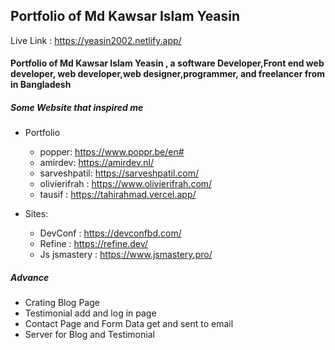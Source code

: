 ## Portfolio of Md Kawsar Islam Yeasin

Live Link : https://yeasin2002.netlify.app/

#### Portfolio of Md Kawsar Islam Yeasin , a software Developer,Front end web developer, web developer,web designer,programmer, and freelancer from in Bangladesh

##### Some Website that inspired me

- Portfolio

  - popper: https://www.poppr.be/en#
  - amirdev: https://amirdev.nl/
  - sarveshpatil: https://sarveshpatil.com/
  - olivierifrah : https://www.olivierifrah.com/
  - tausif : https://tahirahmad.vercel.app/

- Sites:

  - DevConf : https://devconfbd.com/
  - Refine : https://refine.dev/
  - Js jsmastery : https://www.jsmastery.pro/

##### Advance

- Crating Blog Page
- Testimonial add and log in page
- Contact Page and Form Data get and sent to email
- Server for Blog and Testimonial

